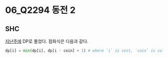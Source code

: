 # 06_Q2294 동전 2

## SHC

[지난주에](https://github.com/ChoiWheatley/swjungle-week-02/blob/71057bb44e831ecd4691d061a4ff66d31e7c881d/ChoiWheatley/p2294.py#L4) DP로 풀었다. 점화식은 다음과 같다.

```python
dp[i] = min(dp[i], dp[i - coin] + 1) # where `i` is cost, `coin` is value of each coin
```